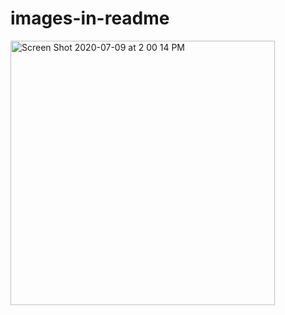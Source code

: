 # images-in-readme

<img width="423" alt="Screen Shot 2020-07-09 at 2 00 14 PM" src="https://user-images.githubusercontent.com/60228365/87074833-71dde980-c1ed-11ea-9a36-02fe53714009.png">



